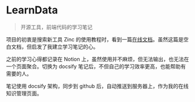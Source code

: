 # LearnData

> 开源工具，前端代码的学习笔记

项目的初衷是搜索新工具 Zinc 的使用教程时，看到一篇[在线文档](https://www.kancloud.cn/idcpj/python/2627102)。虽然这篇是空白文档，但启发了我建立学习笔记的心。

之前的学习心得都记录在 Notion 上，虽然使用并不麻烦，但无法输出，也无法在一个页面聚合。切换为 docsify 笔记后，不但自己的学习效率更高，也能帮助有需要的人。

笔记使用 docsify 架构，同步到 github 后，自动推送到服务器上，作为我的在线知识管理页面。
